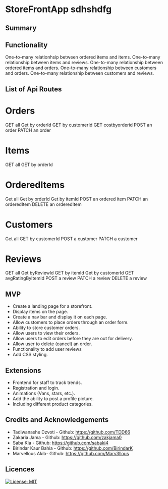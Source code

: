# StoreFrontApp sdhshdfg

## Summary

## Functionality
One-to-many relationhsip between ordered items and items.
One-to-many relationship between items and reviews.
One-to-many relationship between ordered items and orders.
One-to-many relationship between customers and orders.
One-to-many relationship between customers and reviews.


## List of Api Routes
# Orders
GET all
Get by orderId
GET by customerId
GET costbyorderid
POST an order
PATCH an order

# Items
GET all
GET by orderId

# OrderedItems
Get all
Get by orderId
Get by itemId
POST an ordered item
PATCH an orderedItem
DELETE an orderedItem

# Customers
Get all
GET by customerId
POST a customer
PATCH a customer

# Reviews
GET all
Get byReviewId 
GET by itemId
Get by customerId
GET avgRatingByItemId
POST a review
PATCH a review
DELETE a review

## MVP
- Create a landing page for a storefront.
- Display items on the page.
- Create a nav bar and display it on each page.
- Allow customers to place orders through an order form.
- Ability to store customer orders.
- Allow users to view their orders.
- Allow users to edit orders before they are out for delivery.
- Allow user to delete (cancel) an order.
- Functionality to add user reviews
- Add CSS styling.

## Extensions
- Frontend for staff to track trends.
- Registration and login.
- Animations (Vans, stars, etc.).
- Add the ability to post a profile picture.
- Including different product categories.

## Credits and Acknowledgements

- Tadiwanashe Dzvoti - Github: https://github.com/TDD66
- Zakaria Jama - Github: https://github.com/zakjama0 
- Saba Kia - Github: https://github.com/sabaki4
- Birindar Kaur Bahia - Github: https://github.com/BirindarK 
- Marvellous Akib- Github: https://github.com/Marv3llous 

## Licences
[![License: MIT](https://img.shields.io/badge/License-MIT-yellow.svg)](https://opensource.org/licenses/MIT)
